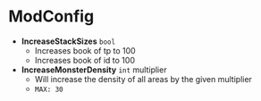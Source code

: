 # ModConfig
* **IncreaseStackSizes** `bool`
    * Increases book of tp to 100
    * Increases book of id to 100
* **IncreaseMonsterDensity** `int` multiplier
    * Will increase the density of all areas by the given multiplier
    * `MAX: 30`
